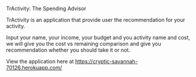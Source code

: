 TrActivity: The Spending Advisor

TrActivity is an application that provide user the recommendation for your activity.

Input your name, your income, your budget and you activity name and cost, we will give you the cost vs remaining comparison and give you recommendation whether you should take it or not.

View the application here at https://cryptic-savannah-70126.herokuapp.com/



